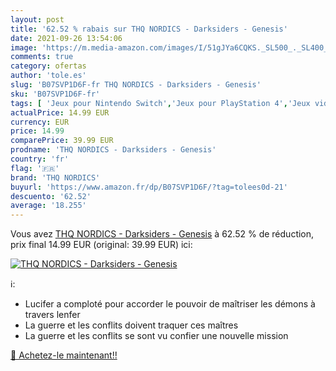 ```yaml
---
layout: post
title: '62.52 % rabais sur THQ NORDICS - Darksiders - Genesis'
date: 2021-09-26 13:54:06
image: 'https://m.media-amazon.com/images/I/51gJYa6CQKS._SL500_._SL400_.jpg'
comments: true
category: ofertas
author: 'tole.es'
slug: 'B07SVP1D6F-fr THQ NORDICS - Darksiders - Genesis'
sku: 'B07SVP1D6F-fr'
tags: [ 'Jeux pour Nintendo Switch','Jeux pour PlayStation 4','Jeux vidéo','Nintendo Switch:  Consoles, jeux et accessoires','PlayStation 4: Consoles, jeux et accessoires','thq nordics', ]
actualPrice: 14.99 EUR
currency: EUR
price: 14.99
comparePrice: 39.99 EUR
prodname: 'THQ NORDICS - Darksiders - Genesis'
country: 'fr'
flag: '🇫🇷'
brand: 'THQ NORDICS'
buyurl: 'https://www.amazon.fr/dp/B07SVP1D6F/?tag=tolees0d-21'
descuento: '62.52'
average: '18.255'
---
```


Vous avez [THQ NORDICS - Darksiders - Genesis](https://www.amazon.fr/dp/B07SVP1D6F/?tag=tolees0d-21)  à  62.52 % de réduction, prix final  14.99 EUR (original: 39.99 EUR) ici:

[![THQ NORDICS - Darksiders - Genesis](https://m.media-amazon.com/images/I/51gJYa6CQKS._SL500_._SL400_.jpg)](https://www.amazon.fr/dp/B07SVP1D6F/?tag=tolees0d-21)

ℹ️:

- Lucifer a comploté pour accorder le pouvoir de maîtriser les démons à travers lenfer
- La guerre et les conflits doivent traquer ces maîtres
- La guerre et les conflits se sont vu confier une nouvelle mission

[🛒 Achetez-le maintenant!!](https://www.amazon.fr/dp/B07SVP1D6F/?tag=tolees0d-21)
